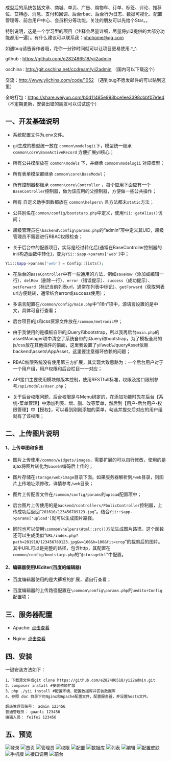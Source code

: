 成型后的系统包括文章、商城、单页、广告、购物车、订单、标签、评论、推荐位、艾特@、消息、支付和回调、后台rbac、后台行为日志、数据可视化、配置管理等、前台用户中心、会员积分等功能。关注的朋友可以先给个Star。。

特别说明，这是一个学习型的项目（注释会尽量详细，尽量将yii2提供的大部分功能都用一遍）。有什么建议可以联系我：phphome@qq.com

如遇bug请告诉作者哦，花你一分钟时间就可以让项目更易使用.^_^.

github : https://github.com/e282486518/yii2admin 

oschina : http://git.oschina.net/ccdream/yii2admin （国内可以下载这个）

交流：http://www.yiichina.com/code/1052 （遇到bug不愿发邮件的可以贴到这里）

全站打包：https://share.weiyun.com/b0d11485e993bce1ee3398cbbf07e1e4 （不定期更新，安装出错的朋友可以试试这个）


## 一、开发基础说明
* 系统配置文件为.env文件。

* gii生成的模型统一放在 `common\modelsgii`下，模型统一继承 `common\core\BaseActiveRecord` 方便扩展yii核心；

* 所有公共模型放在 `common\models` 下，并继承 `common\modelsgii` 对应模型；

* 所有表单模型都继承 `common\core\BaseModel`；

* 所有控制器都继承 `common\core\Controller` ，每个应用下面应有一个`BaseController`控制器，做为该应用的父控制器，方便做一些公共操作；

* 所有 自定义助手函数都放在 `common\helpers\` 且方法都未`static`方法；

* 公共别名在`common/config/bootstarp.php`中定义，使用`Yii::getAlias()`访问；

* 超级管理员在`\backend\comfig\params.php`的“admin”项中定义其UID，超级管理员不需要进行RBAC权限检查；

* 关于后台中的配置项目，实际是经过转化后(通常在BaseController控制器的init构造函数中转化)，变为`Yii::$app->params['web']`中；
```php
Yii::$app->params['web'] = Config::lists();
```
* 在后台的`BaseController`中有一些通用的方法，例如`saveRow`（添加或编辑一行）、`delRow`（删除一行）、`error`（错误提示）、`success`（成功提示）、`setForward`（标记当前列表url，通常在列表中标记）、`getForward`（获取列表url方便跳转，通常结合error或success使用）；

* 多语言配置在`/common/config/main.php`中“i18n”项中，源语言设置的是中文，具体可自行查看；

* 后台项目的js和css资源文件放在`/common/metronic`中；

* 由于我使用的是模板自带的jQuery和bootstrap，所以我再后台`main.php`的assetManager项中清空了系统自带的jQuery和bootstrap，为了模板全局的js/css放在其他插件的前面，这里我设置了yii\web\JqueryAsset依赖backend\assets\AppAsset，这里要注意循环依赖的问题；

* RBAC权限系统没有使用第三方扩展，其实现大致思路为：一个后台用户对于一个用户组，用户权限和后台栏目一一对应；

* API接口主要使用模块做版本控制，使用RESTfull标准，权限及接口限制参考`/api/models/User.php`；

* 关于后台权限问题，后台权限是与Menu绑定的，在添加功能时先在后台【系统-菜单管理】中添加列表、增、删、改等菜单，然后到【用户-后台用户-权限管理】中【授权】，可以看到刚刚添加的菜单，勾选并提交后对应的用户组就有了该权限；

## 二、上传图片说明

#### 1、上传单图和多图

* 图片上传使用`/common/widgets/images`，需要扩展的可以自行修改，使用的是ajax将图片转化为`base64`编码后上传的；

* 图片存储在`storage/web/image`目录下面。如果服务器解析到`/web`目录，则图片上传地址须修改，详情参考`/web`目录；

* 图片上传配置文件在`/common/config/params`的`upload`配置项中；

* 后台图片上传使用的是`backend/controllers/PbulicController`控制器，上传成功后返回“`201610/123456789123.jpg`”。结合`Yii::$app->params['upload']`就可以生成图片路径。

* 同时也可以使用`\common\helpers\Html::src()`方法生成图片路径。这个函数还可以生成类似“`URL/index.php?path=201910/123456789123.jpg&w=100&h=100&fit=crop`”的裁剪后的图片。其中URL可以是完整的路径，包含http，其配置在`common/config/bootstarp.php`的“`@storageUrl`”中配置。

#### 2、编辑器使用UEditer(百度的编辑器)

* 百度编辑器使用的是大裤衩的扩展，请自行查看；

* 百度编辑器的上传路径配置在`\common\comfig\params.php`的`ueditorConfig`配置项；


## 三、服务器配置

* Apache: [点击查看](https://github.com/e282486518/yii2admin/blob/master/doc/htaccess.txt)

* Nginx: [点击查看](https://github.com/e282486518/yii2admin/blob/master/doc/nginx.conf)

## 四、安装

一键安装方法如下：

```
1、下载源文件或git clone https://github.com/e282486518/yii2admin.git
2、composer install #安装依赖扩展
3、php ./yii install #配置环境、配置数据库并安装数据库
4、参照 doc 目录下的Nginx和Apache配置文件，配置服务器，并设置hosts文件。

超级管理员账号： admin 123456
普通管理员： guanli 123456
编辑人员： feifei 123456
```


## 五、预览
![登录](https://raw.githubusercontent.com/e282486518/yii2admin/master/doc/preview/login.png)
![首页](https://raw.githubusercontent.com/e282486518/yii2admin/master/doc/preview/index.png)
![管理员](https://raw.githubusercontent.com/e282486518/yii2admin/master/doc/preview/admin.png)
![权限](https://raw.githubusercontent.com/e282486518/yii2admin/master/doc/preview/auth.png)
![配置](https://raw.githubusercontent.com/e282486518/yii2admin/master/doc/preview/config.png)
![数据库](https://raw.githubusercontent.com/e282486518/yii2admin/master/doc/preview/database.png)
![列表](https://raw.githubusercontent.com/e282486518/yii2admin/master/doc/preview/order.png)
![编辑](https://raw.githubusercontent.com/e282486518/yii2admin/master/doc/preview/order_edit.png)
![配置皮肤](https://raw.githubusercontent.com/e282486518/yii2admin/master/doc/preview/shop.png)
![手机版](https://raw.githubusercontent.com/e282486518/yii2admin/master/doc/preview/order_edit1.png)
![接口调用](https://raw.githubusercontent.com/e282486518/yii2admin/master/doc/preview/api.png)
![前台](https://raw.githubusercontent.com/e282486518/yii2admin/master/doc/preview/frontend.png)

